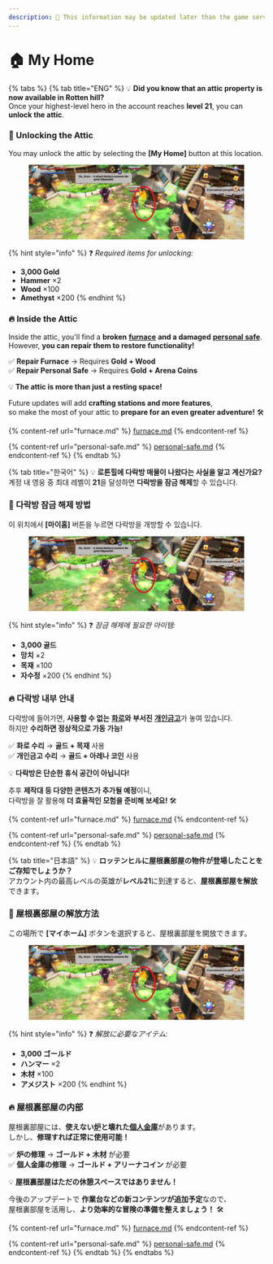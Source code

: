 ```yaml
---
description: 🛑 This information may be updated later than the game server data.
---
```


# 🏠 My Home

{% tabs %}
{% tab title="ENG" %}
💡 **Did you know that an attic property is now available in Rotten hill?**\
Once your highest-level hero in the account reaches **level 21**, you can **unlock the attic**.

### 🔑 Unlocking the Attic

You may unlock the attic by selecting the **\[My Home]** button at this location.

<figure><img src="../../.gitbook/assets/image (885).png" alt=""><figcaption></figcaption></figure>

{% hint style="info" %}
❓ _Required items for unlocking:_

* **3,000 Gold**
* **Hammer** ×2
* **Wood** ×100
* **Amethyst** ×200
{% endhint %}



### 🔥 Inside the Attic

Inside the attic, you'll find a **broken** [**furnace**](furnace.md) **and a damaged** [**personal safe**](personal-safe.md).\
However, **you can repair them to restore functionality!**

✅ **Repair Furnace** → Requires **Gold + Wood**\
✅ **Repair Personal Safe** → Requires **Gold + Arena Coins**

💡 **The attic is more than just a resting space!**

Future updates will add **crafting stations and more features**,\
so make the most of your attic to **prepare for an even greater adventure!** 🛠️

{% content-ref url="furnace.md" %}
[furnace.md](furnace.md)
{% endcontent-ref %}

{% content-ref url="personal-safe.md" %}
[personal-safe.md](personal-safe.md)
{% endcontent-ref %}
{% endtab %}

{% tab title="한국어" %}
💡 **로튼힐에 다락방 매물이 나왔다는 사실을 알고 계신가요?**\
계정 내 영웅 중 최대 레벨이 **21**을 달성하면 **다락방을 잠금 해제**할 수 있습니다.

### 🔑 다락방 잠금 해제 방법

이 위치에서 **\[마이홈]** 버튼을 누르면 다락방을 개방할 수 있습니다.

<figure><img src="../../.gitbook/assets/image (885).png" alt=""><figcaption></figcaption></figure>

{% hint style="info" %}
❓ _잠금 해제에 필요한 아이템:_

* **3,000 골드**
* **망치** ×2
* **목재** ×100
* **자수정** ×200
{% endhint %}



### 🔥 **다락방 내부 안내**

다락방에 들어가면, **사용할 수 없는** [**화로**](furnace.md)**와 부서진** [**개인금고**](personal-safe.md)가 놓여 있습니다.\
하지만 **수리하면 정상적으로 가동 가능!**

✅ **화로 수리** → **골드 + 목재** 사용\
✅ **개인금고 수리** → **골드 + 아레나 코인** 사용

💡 **다락방은 단순한 휴식 공간이 아닙니다!**

추후 **제작대 등 다양한 콘텐츠가 추가될 예정**이니,\
다락방을 잘 활용해 **더 효율적인 모험을 준비해 보세요!** 🛠️

{% content-ref url="furnace.md" %}
[furnace.md](furnace.md)
{% endcontent-ref %}

{% content-ref url="personal-safe.md" %}
[personal-safe.md](personal-safe.md)
{% endcontent-ref %}
{% endtab %}

{% tab title="日本語" %}
💡 **ロッテンヒルに屋根裏部屋の物件が登場したことをご存知でしょうか？**\
アカウント内の最高レベルの英雄が**レベル21**に到達すると、**屋根裏部屋を解放**できます。

### 🔑 屋根裏部屋の解放方法

この場所で **\[マイホーム]** ボタンを選択すると、屋根裏部屋を開放できます。

<figure><img src="../../.gitbook/assets/image (885).png" alt=""><figcaption></figcaption></figure>

{% hint style="info" %}
❓ _解放に必要なアイテム:_

* **3,000 ゴールド**
* **ハンマー** ×2
* **木材** ×100
* **アメジスト** ×200
{% endhint %}



### 🔥 屋根裏部屋の内部

屋根裏部屋には、**使えない**[**炉**](furnace.md)**と壊れた**[**個人金庫**](personal-safe.md)があります。\
しかし、**修理すれば正常に使用可能！**

✅ **炉の修理** → **ゴールド + 木材** が必要\
✅ **個人金庫の修理** → **ゴールド + アリーナコイン** が必要

💡 **屋根裏部屋はただの休憩スペースではありません！**

今後のアップデートで **作業台などの新コンテンツが追加予定**なので、\
屋根裏部屋を活用し、**より効率的な冒険の準備を整えましょう！** 🛠️

{% content-ref url="furnace.md" %}
[furnace.md](furnace.md)
{% endcontent-ref %}

{% content-ref url="personal-safe.md" %}
[personal-safe.md](personal-safe.md)
{% endcontent-ref %}
{% endtab %}
{% endtabs %}



